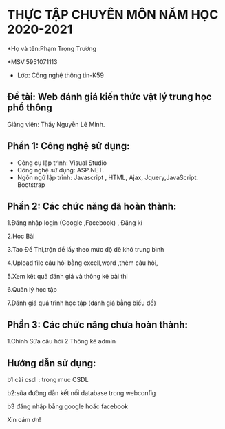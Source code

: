 # THỰC TẬP CHUYÊN MÔN NĂM HỌC 2020-2021
*Họ và tên:Phạm Trọng Trường

*MSV:5951071113     
* Lớp: Công nghệ thông tin-K59

## Đề tài: Web đánh giá kiến thức vật lý trung học phổ thông
Giảng viên: Thầy Nguyễn Lê Minh. 

## Phần 1: Công nghệ sử dụng:
-	Công cụ lập trình: Visual Studio
-	Công nghệ sử dụng: ASP.NET.
-	Ngôn ngữ lập trình:  Javascript , HTML, Ajax, Jquery,JavaScript. Bootstrap

## Phần 2: Các chức năng đã hoàn thành:
1.Đăng nhập login (Google ,Facebook) , Đăng kí

2.Học Bài 

3.Tao Đề Thi,trộn đề lấy theo mức độ dẽ khó trung bình

4.Upload file câu hỏi bằng excell,word ,thêm câu hỏi,

5.Xem kêt quả đánh giá và thông kê bài thi

6.Quản lý học tập

7.Dánh giá quá trình học tập (đánh giá bằng biểu đồ)

## Phần 3: Các chức năng chưa hoàn thành:
1.Chỉnh Sửa câu hỏi
2 Thông kê admin


## Hướng dẫn sử dụng:
b1 cài csdl : trong muc CSDL

b2:sữa đường dẫn kết nối database trong webconfig

b3 đăng nhập bằng google hoăc facebook 

Xin cám ơn!
